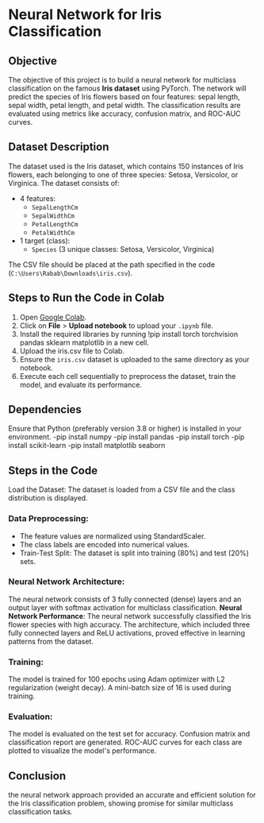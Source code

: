 # Neural Network for Iris Classification

## Objective

The objective of this project is to build a neural network for multiclass classification on the famous **Iris dataset** using PyTorch. The network will predict the species of Iris flowers based on four features: sepal length, sepal width, petal length, and petal width. The classification results are evaluated using metrics like accuracy, confusion matrix, and ROC-AUC curves.

## Dataset Description

The dataset used is the Iris dataset, which contains 150 instances of Iris flowers, each belonging to one of three species: Setosa, Versicolor, or Virginica. The dataset consists of:
- 4 features:
  - `SepalLengthCm`
  - `SepalWidthCm`
  - `PetalLengthCm`
  - `PetalWidthCm`
- 1 target (class): 
  - `Species` (3 unique classes: Setosa, Versicolor, Virginica)

The CSV file should be placed at the path specified in the code (`C:\Users\Rabab\Downloads\iris.csv`).

## Steps to Run the Code in Colab
1. Open [Google Colab](https://colab.research.google.com/).
2. Click on **File** > **Upload notebook** to upload your `.ipynb` file.
3. Install the required libraries by running !pip install torch torchvision pandas sklearn matplotlib in a new cell.
4. Upload the iris.csv file to Colab.
5. Ensure the `iris.csv` dataset is uploaded to the same directory as your notebook.
6. Execute each cell sequentially to preprocess the dataset, train the model, and evaluate its performance.

## Dependencies
Ensure that Python (preferably version 3.8 or higher) is installed in your environment.
-pip install numpy
-pip install pandas
-pip install torch
-pip install scikit-learn
-pip install matplotlib seaborn

## Steps in the Code
Load the Dataset: The dataset is loaded from a CSV file and the class distribution is displayed.

### Data Preprocessing:

- The feature values are normalized using StandardScaler.
- The class labels are encoded into numerical values.
- Train-Test Split: The dataset is split into training (80%) and test (20%) sets.

### Neural Network Architecture:
The neural network consists of 3 fully connected (dense) layers and an output layer with softmax activation for multiclass classification.
**Neural Network Performance**: 
   The neural network successfully classified the Iris flower species with high accuracy. The architecture, which included three fully connected layers and ReLU activations, proved effective in learning patterns from the dataset.

### Training: 
The model is trained for 100 epochs using Adam optimizer with L2 regularization (weight decay). A mini-batch size of 16 is used during training.

### Evaluation:
The model is evaluated on the test set for accuracy.
Confusion matrix and classification report are generated.
ROC-AUC curves for each class are plotted to visualize the model's performance.

## Conclusion
 the neural network approach provided an accurate and efficient solution for the Iris classification problem, showing promise for similar multiclass classification tasks.
